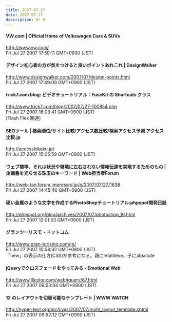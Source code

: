 ```yaml
---
title: 2007-07-27
date: 2007-07-27
description: B! 9
---
```


#### VW.com | Official Home of Volkswagen Cars & SUVs
http://www.vw.com/<br>
Fri Jul 27 2007 17:59:11 GMT+0900 (JST)<br>


#### デザイン初心者の方が気をつけると良いポイントあれこれ | DesignWalker
http://www.designwalker.com/2007/07/design-points.html<br>
Fri Jul 27 2007 17:49:09 GMT+0900 (JST)<br>


#### trick7.com blog: ビデオチュートリアル：FuseKit の Shortcuts クラス
http://www.trick7.com/blog/2007/07/27-100854.php<br>
Fri Jul 27 2007 16:03:41 GMT+0900 (JST)<br>
[Flash Flex 関連]


#### SEOツール | 検索順位/サイト比較/アクセス数比較/検索アクセス予測 アクセス比較.jp
http://accesshikaku.jp/<br>
Fri Jul 27 2007 15:05:59 GMT+0900 (JST)<br>


#### ウェブ標準、それは状況や環境に左右されない情報伝達を実現するためのもの | 企画書を光らせる珠玉のキーワード | Web担当者Forum
http://web-tan.forum.impressrd.jp/e/2007/07/27/1638<br>
Fri Jul 27 2007 14:45:46 GMT+0900 (JST)<br>


#### 硬い金属のような文字を作成するPhotoShopチュートリアル:phpspot開発日誌
http://phpspot.org/blog/archives/2007/07/photoshop_16.html<br>
Fri Jul 27 2007 12:01:53 GMT+0900 (JST)<br>


#### グランツーリスモ・ドットコム
http://www.gran-turismo.com/jp/<br>
Fri Jul 27 2007 10:58:32 GMT+0900 (JST)<br>
「new」の表示の仕方(CSS)が参考になる。親にrelatiteve、子にabsolute


####   jQueryでクロスフェードをやってみる - Emotional Web
http://www.lllcolor.com/web/jquery/87.html<br>
Fri Jul 27 2007 09:53:04 GMT+0900 (JST)<br>


#### 12 のレイアウトを切替可能なテンプレート | WWW WATCH
http://hyper-text.org/archives/2007/07/multi_layout_template.shtml<br>
Fri Jul 27 2007 09:52:12 GMT+0900 (JST)<br>



